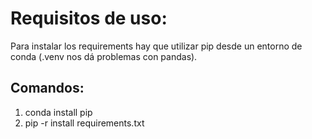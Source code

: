 # Requisitos de uso:
Para instalar los requirements hay que utilizar pip desde un entorno de conda (.venv nos dá problemas con pandas).

## Comandos:
1. conda install pip
2. pip -r install requirements.txt
